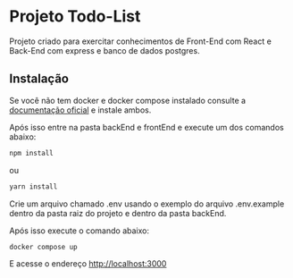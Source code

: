 # Projeto Todo-List

Projeto criado para exercitar conhecimentos de Front-End com React e Back-End com express e banco de dados postgres.

## Instalação

Se você não tem docker e docker compose instalado consulte a [documentação oficial](https://docs.docker.com/engine/install/) e instale ambos.

Após isso entre na pasta backEnd e frontEnd e execute um dos comandos abaixo:

```bash
npm install
```
ou

```bash
yarn install
```

Crie um arquivo chamado .env usando o exemplo do arquivo .env.example dentro da pasta raiz do projeto e dentro da pasta backEnd.

Após isso execute o comando abaixo:

```bash
docker compose up
```

E acesse o endereço [http://localhost:3000](http://localhost:3000)
